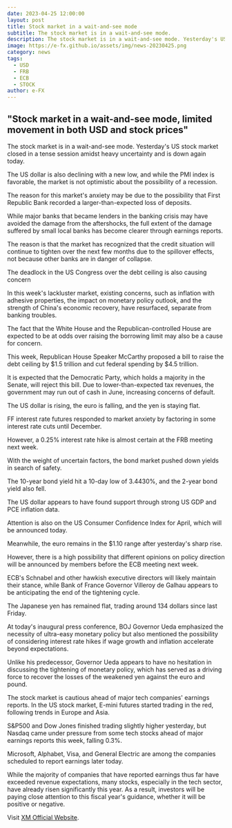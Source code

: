 ```yaml
---
date: 2023-04-25 12:00:00
layout: post
title: Stock market in a wait-and-see mode
subtitle: The stock market is in a wait-and-see mode.
description: The stock market is in a wait-and-see mode. Yesterday's US stock market closed in a tense session amidst heavy uncertainty and is down again today.
image: https://e-fx.github.io/assets/img/news-20230425.png
category: news
tags:
  - USD
  - FRB
  - ECB
  - STOCK
author: e-FX
---
```


## "Stock market in a wait-and-see mode, limited movement in both USD and stock prices"

The stock market is in a wait-and-see mode. Yesterday's US stock market closed in a tense session amidst heavy uncertainty and is down again today.

The US dollar is also declining with a new low, and while the PMI index is favorable, the market is not optimistic about the possibility of a recession.

The reason for this market's anxiety may be due to the possibility that First Republic Bank recorded a larger-than-expected loss of deposits.

While major banks that became lenders in the banking crisis may have avoided the damage from the aftershocks, the full extent of the damage suffered by small local banks has become clearer through earnings reports.

The reason is that the market has recognized that the credit situation will continue to tighten over the next few months due to the spillover effects, not because other banks are in danger of collapse.

The deadlock in the US Congress over the debt ceiling is also causing concern

In this week's lackluster market, existing concerns, such as inflation with adhesive properties, the impact on monetary policy outlook, and the strength of China's economic recovery, have resurfaced, separate from banking troubles.

The fact that the White House and the Republican-controlled House are expected to be at odds over raising the borrowing limit may also be a cause for concern.

This week, Republican House Speaker McCarthy proposed a bill to raise the debt ceiling by $1.5 trillion and cut federal spending by $4.5 trillion.

It is expected that the Democratic Party, which holds a majority in the Senate, will reject this bill. Due to lower-than-expected tax revenues, the government may run out of cash in June, increasing concerns of default.

The US dollar is rising, the euro is falling, and the yen is staying flat.

FF interest rate futures responded to market anxiety by factoring in some interest rate cuts until December.

However, a 0.25% interest rate hike is almost certain at the FRB meeting next week.

With the weight of uncertain factors, the bond market pushed down yields in search of safety.

The 10-year bond yield hit a 10-day low of 3.4430%, and the 2-year bond yield also fell.

The US dollar appears to have found support through strong US GDP and PCE inflation data.

Attention is also on the US Consumer Confidence Index for April, which will be announced today.

Meanwhile, the euro remains in the $1.10 range after yesterday's sharp rise.

However, there is a high possibility that different opinions on policy direction will be announced by members before the ECB meeting next week.

ECB's Schnabel and other hawkish executive directors will likely maintain their stance, while Bank of France Governor Villeroy de Galhau appears to be anticipating the end of the tightening cycle.

The Japanese yen has remained flat, trading around 134 dollars since last Friday.

At today's inaugural press conference, BOJ Governor Ueda emphasized the necessity of ultra-easy monetary policy but also mentioned the possibility of considering interest rate hikes if wage growth and inflation accelerate beyond expectations.

Unlike his predecessor, Governor Ueda appears to have no hesitation in discussing the tightening of monetary policy, which has served as a driving force to recover the losses of the weakened yen against the euro and pound.

The stock market is cautious ahead of major tech companies' earnings reports.
In the US stock market, E-mini futures started trading in the red, following trends in Europe and Asia.

S&P500 and Dow Jones finished trading slightly higher yesterday, but Nasdaq came under pressure from some tech stocks ahead of major earnings reports this week, falling 0.3%.

Microsoft, Alphabet, Visa, and General Electric are among the companies scheduled to report earnings later today.

While the majority of companies that have reported earnings thus far have exceeded revenue expectations, many stocks, especially in the tech sector, have already risen significantly this year. As a result, investors will be paying close attention to this fiscal year's guidance, whether it will be positive or negative.




Visit [XM Official Website](https://clicks.pipaffiliates.com/c?c=550036&l=en&p=0).
